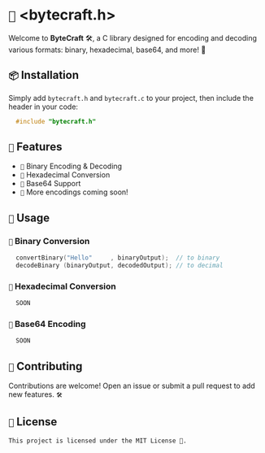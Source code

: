 # `📖` <bytecraft.h>

Welcome to **ByteCraft** 🛠️, a C library designed for encoding and decoding various formats: binary, hexadecimal, base64, and more! 🎉  

## `📦` Installation  

Simply add `bytecraft.h` and `bytecraft.c` to your project, then include the header in your code:  

```c
  #include "bytecraft.h"
```  

## `🎯` Features

  - `🔢` Binary Encoding & Decoding
  - `🧮` Hexadecimal Conversion
  - `🔡` Base64 Support
  - `📜` More encodings coming soon!  


## `🚀` Usage  

### `🔢` Binary Conversion  
```c
  convertBinary("Hello"     , binaryOutput);  // to binary
  decodeBinary (binaryOutput, decodedOutput); // to decimal
```

### `🧮` Hexadecimal Conversion  
```c
  SOON
```

### `🔡` Base64 Encoding  
```c
  SOON
```

## `🤝` Contributing  
Contributions are welcome! Open an issue or submit a pull request to add new features. `🛠️ ` 

## `📝` License  
```This project is licensed under the MIT License 📜.```
